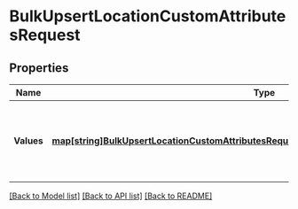 # BulkUpsertLocationCustomAttributesRequest

## Properties
Name | Type | Description | Notes
------------ | ------------- | ------------- | -------------
**Values** | [**map[string]BulkUpsertLocationCustomAttributesRequestLocationCustomAttributeUpsertRequest**](BulkUpsertLocationCustomAttributesRequestLocationCustomAttributeUpsertRequest.md) | A map containing 1 to 25 individual upsert requests. For each request, provide an arbitrary ID that is unique for this &#x60;BulkUpsertLocationCustomAttributes&#x60; request and the information needed to create or update a custom attribute. | [default to null]

[[Back to Model list]](../README.md#documentation-for-models) [[Back to API list]](../README.md#documentation-for-api-endpoints) [[Back to README]](../README.md)

